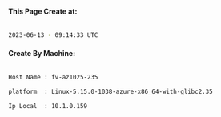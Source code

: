 
   
#### This Page Create at:

```bash

2023-06-13 - 09:14:33 UTC

```

#### Create By Machine:

```bash

Host Name : fv-az1025-235

platform  : Linux-5.15.0-1038-azure-x86_64-with-glibc2.35

Ip Local  : 10.1.0.159

```

